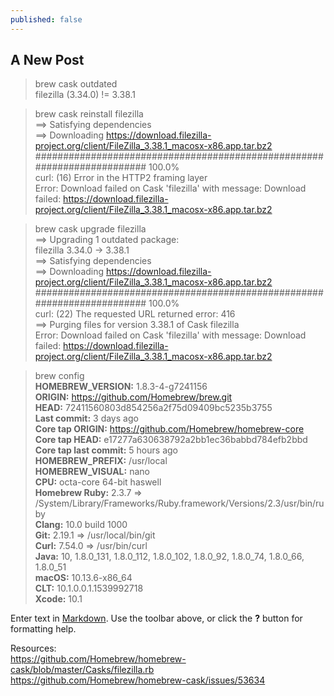 ```yaml
---
published: false
---
```

## A New Post

> brew cask outdated  
filezilla (3.34.0) != 3.38.1  

> brew cask reinstall filezilla  
==> Satisfying dependencies  
==> Downloading https://download.filezilla-project.org/client/FileZilla_3.38.1_macosx-x86.app.tar.bz2  
######################################################################## 100.0%  
curl: (16) Error in the HTTP2 framing layer  
Error: Download failed on Cask 'filezilla' with message: Download failed: https://download.filezilla-project.org/client/FileZilla_3.38.1_macosx-x86.app.tar.bz2  

> brew cask upgrade filezilla  
==> Upgrading 1 outdated package:  
filezilla 3.34.0 -> 3.38.1  
==> Satisfying dependencies  
==> Downloading https://download.filezilla-project.org/client/FileZilla_3.38.1_macosx-x86.app.tar.bz2  
######################################################################## 100.0%  
curl: (22) The requested URL returned error: 416  
==> Purging files for version 3.38.1 of Cask filezilla  
Error: Download failed on Cask 'filezilla' with message: Download failed: https://download.filezilla-project.org/client/FileZilla_3.38.1_macosx-x86.app.tar.bz2  

> brew config  
**HOMEBREW_VERSION:** 1.8.3-4-g7241156  
**ORIGIN:** https://github.com/Homebrew/brew.git  
**HEAD:** 72411560803d854256a2f75d09409bc5235b3755  
**Last commit:** 3 days ago  
**Core tap ORIGIN:** https://github.com/Homebrew/homebrew-core  
**Core tap HEAD:** e17277a630638792a2bb1ec36babbd784efb2bbd  
**Core tap last commit:** 5 hours ago  
**HOMEBREW_PREFIX:** /usr/local  
**HOMEBREW_VISUAL:** nano  
**CPU:** octa-core 64-bit haswell  
**Homebrew Ruby:** 2.3.7 => /System/Library/Frameworks/Ruby.framework/Versions/2.3/usr/bin/ruby  
**Clang:** 10.0 build 1000  
**Git:** 2.19.1 => /usr/local/bin/git  
**Curl:** 7.54.0 => /usr/bin/curl  
**Java:** 10, 1.8.0_131, 1.8.0_112, 1.8.0_102, 1.8.0_92, 1.8.0_74, 1.8.0_66, 1.8.0_51  
**macOS:** 10.13.6-x86_64  
**CLT:** 10.1.0.0.1.1539992718  
**Xcode:** 10.1  

Enter text in [Markdown](http://daringfireball.net/projects/markdown/). Use the toolbar above, or click the **?** button for formatting help.


Resources:  
https://github.com/Homebrew/homebrew-cask/blob/master/Casks/filezilla.rb  
https://github.com/Homebrew/homebrew-cask/issues/53634  